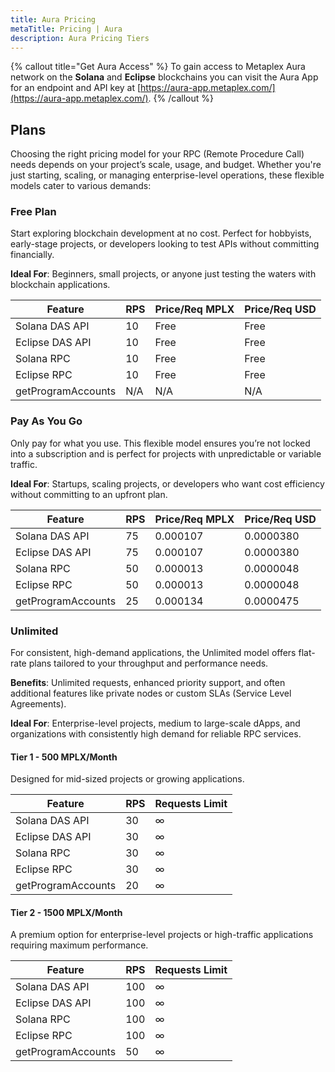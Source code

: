 ```yaml
---
title: Aura Pricing
metaTitle: Pricing | Aura
description: Aura Pricing Tiers
---
```


{% callout title="Get Aura Access" %}
To gain access to Metaplex Aura network on the **Solana** and **Eclipse** blockchains you can visit the Aura App for an endpoint and API key at [https://aura-app.metaplex.com/](https://aura-app.metaplex.com/).
{% /callout %}

## Plans

Choosing the right pricing model for your RPC (Remote Procedure Call) needs depends on your project’s scale, usage, and budget. Whether you're just starting, scaling, or managing enterprise-level operations, these flexible models cater to various demands:

### Free Plan

Start exploring blockchain development at no cost. Perfect for hobbyists, early-stage projects, or developers looking to test APIs without committing financially.

**Ideal For**: Beginners, small projects, or anyone just testing the waters with blockchain applications.

| Feature            | RPS | Price/Req MPLX | Price/Req USD |
| ------------------ | --- | -------------- | ------------- |
| Solana DAS API     | 10  | Free           | Free          |
| Eclipse DAS API    | 10  | Free           | Free          |
| Solana RPC         | 10  | Free           | Free          |
| Eclipse RPC        | 10  | Free           | Free          |
| getProgramAccounts | N/A | N/A            | N/A           |

### Pay As You Go

Only pay for what you use. This flexible model ensures you’re not locked into a subscription and is perfect for projects with unpredictable or variable traffic.

**Ideal For**: Startups, scaling projects, or developers who want cost efficiency without committing to an upfront plan.

| Feature            | RPS | Price/Req MPLX | Price/Req USD |
| ------------------ | --- | -------------- | ------------- |
| Solana DAS API     | 75  | 0.000107       | 0.0000380     |
| Eclipse DAS API    | 75  | 0.000107       | 0.0000380     |
| Solana RPC         | 50  | 0.000013       | 0.0000048     |
| Eclipse RPC        | 50  | 0.000013       | 0.0000048     |
| getProgramAccounts | 25  | 0.000134       | 0.0000475     |

### Unlimited

For consistent, high-demand applications, the Unlimited model offers flat-rate plans tailored to your throughput and performance needs.

**Benefits**: Unlimited requests, enhanced priority support, and often additional features like private nodes or custom SLAs (Service Level Agreements).

**Ideal For**: Enterprise-level projects, medium to large-scale dApps, and organizations with consistently high demand for reliable RPC services.

#### Tier 1 - 500 MPLX/Month

Designed for mid-sized projects or growing applications.

| Feature            | RPS | Requests Limit |
| ------------------ | --- | -------------- |
| Solana DAS API     | 30  | ∞              |
| Eclipse DAS API    | 30  | ∞              |
| Solana RPC         | 30  | ∞              |
| Eclipse RPC        | 30  | ∞              |
| getProgramAccounts | 20  | ∞              |

#### Tier 2 - 1500 MPLX/Month

A premium option for enterprise-level projects or high-traffic applications requiring maximum performance.

| Feature            | RPS | Requests Limit |
| ------------------ | --- | -------------- |
| Solana DAS API     | 100 | ∞              |
| Eclipse DAS API    | 100 | ∞              |
| Solana RPC         | 100 | ∞              |
| Eclipse RPC        | 100 | ∞              |
| getProgramAccounts | 50  | ∞              |
